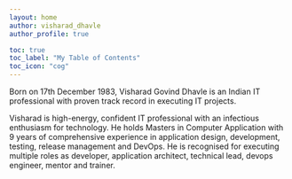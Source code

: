 ```yaml
---
layout: home
author: visharad_dhavle
author_profile: true

toc: true
toc_label: "My Table of Contents"
toc_icon: "cog"
---
```


Born on 17th December 1983, Visharad Govind Dhavle is an Indian IT professional with proven track record in executing IT projects.

Visharad is high-energy, confident IT professional with an infectious enthusiasm for technology. He holds Masters in Computer Application with 9 years of comprehensive experience in application design, development, testing, release management and DevOps. He is recognised for executing multiple roles as developer, application architect, technical lead, devops engineer, mentor and trainer.